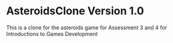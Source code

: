 # AsteroidsClone Version 1.0

This is a clone for the asteroids game for Assessment 3 and 4 for Introductions to Games Development
